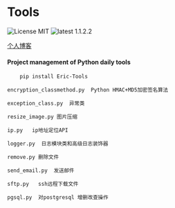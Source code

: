 # Tools
![License MIT](https://img.shields.io/badge/license-MIT-blue.svg)
![latest 1.1.2.2](https://img.shields.io/badge/latest-1.1.2.2-green.svg?style=flat)

[个人博客](https://jxlss.cn)

#### Project management of Python daily tools
```shell 
    pip install Eric-Tools
```

```
encryption_classmethod.py  Python HMAC+MD5加密签名算法

exception_class.py  异常类

resize_image.py 图片压缩

ip.py   ip地址定位API

logger.py  日志模块类和高级日志装饰器

remove.py 删除文件

send_email.py  发送邮件

sftp.py   ssh远程下载文件

pgsql.py  对postgresql 增删改查操作
```
